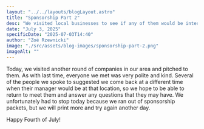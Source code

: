 ```yaml
---
layout: "../../layouts/blogLayout.astro"
title: "Sponsorship Part 2"
desc: "We visited local businesses to see if any of them would be interested in sponsoring us "
date: "July 3, 2025"
specificDate: "2025-07-03T14:40"
author: "Zoë Rzewnicki"
image: "./src/assets/blog-images/sponsorship-part-2.png"
imageAlt: ""
---
```


Today, we visited another round of companies in our area and pitched to them. As with last time, everyone we met was very polite and kind. Several of the people we spoke to suggested we come back at a different time when their manager would be at that location, so we hope to be able to return to meet them and answer any questions that they may have. We unfortunately had to stop today because we ran out of sponsorship packets, but we will print more and try again another day. 


Happy Fourth of July! 
